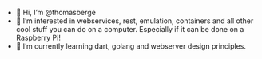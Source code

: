 - 👋 Hi, I’m @thomasberge
- 👀 I’m interested in webservices, rest, emulation, containers and all other cool stuff you can do on a computer. Especially if it can be done on a Raspberry Pi!
- 🌱 I’m currently learning dart, golang and webserver design principles.

<!---
thomasberge/thomasberge is a ✨ special ✨ repository because its `README.md` (this file) appears on your GitHub profile.
You can click the Preview link to take a look at your changes.
--->
